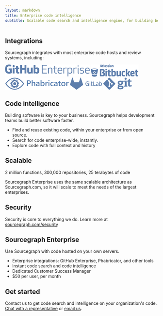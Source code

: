 ```yaml
---
layout: markdown
title: Enterprise code intelligence
subtitle: Scalable code search and intelligence engine, for building better software faster
---
```


## Integrations
Sourcegraph integrates with most enterprise code hosts and review systems, including:
<div class="logo-array">
<img height="40px" src="/assets/images/sg-ent-gh-e-logo.svg">  <img height="40px" src="/assets/images/sg-ent-bb-logo.svg">  <img height="40px" src="/assets/images/sg-ent-phab-logo.svg">  <img height="40px" src="/assets/images/sg-ent-gl-logo.svg">  <img height="40px" src="/assets/images/sg-ent-git-logo.svg">
</div>

## Code intelligence
Building software is key to your business. Sourcegraph helps development teams build better software faster.
* Find and reuse existing code, within your enterprise or from open source.
* Search for code enterprise-wide, instantly.
* Explore code with full context and history 


## Scalable
2 million functions, 300,000 repositories, 25 terabytes of code

Sourcegraph Enterprise uses the same scalable architecture as Sourcegraph.com, so it will scale to meet the needs of the largest enterprises.

## Security
Security is core to everything we do. Learn more at <a href="/security">sourcegraph.com/security</a>

## Sourcegraph Enterprise
Use Sourcegraph with code hosted on your own servers.
* Enterprise integrations: GitHub Enterprise, Phabricator, and other tools
* Instant code search and code intelligence
* Dedicated Customer Success Manager
* $50 per user, per month

## Get started
Contact us to get code search and intelligence on your organization's code. <a class="intercom-toggle" href="#">Chat with a representative</a> or <a href="mailto:sales@sourcegraph.com">email us</a>.
